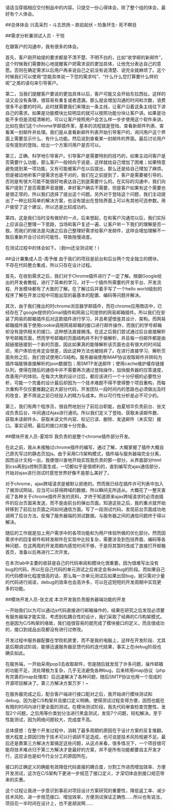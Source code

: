 ﻿请适当穿插相应交付制品中的内容。只提交一份心得体会，除了整个组的体会，最好有个人体会。

##总体体会
兴高采烈 – 斗志昂扬 – 跌宕起伏 – 险象环生- 死不瞑目

##需求分析兼测试人员 - 干悦

在跟客户的沟通中，我有很多的体会。

首先，客户刚开始提的要求都是不清不楚、不明不白的，比如“收学邮的新邮件”，这个时候我们需要耐心地提醒客户把需求说的更加具体，让他充分表达自己的意愿。否则在确定需求以后用户再来说自己之前没有说清楚、说完全就麻烦了。这个时候我们可以使用“您能具体说一下您的需求吗”、“什么什么您打算要什么样的呢”之类的语句来引导客户。

第二，当我们提醒客户要说的更加具体以后，客户可能又会开始东拉西扯。这样的话又会没有条理，很容易有重复或者遗漏，那么就会增加沟通的时间和次数，浪费很多不必要的时间。此时就需要我们来理出一条主线，让客户沿着这条主线往下讲自己的需求。如果是功能模块比较明显的就可以按照功能分块让客户讲。如果是功能不多但是流程清晰的，可以让客户按照用户会怎么样一步步使用这个软件来讲。比如在我们这个chrome学邮插件里，基本的流程就是登陆、查看新邮件列表、查看某一封邮件并处理。我们是从查看新邮件列表开始引导客户的，询问用户这个界面上需要显示什么、有什么功能。然后说到查看某一封邮件的界面。最后讨论用户没有提到的登陆，给出一个方案问用户是否可以。

第三，正确、科学地引导客户。引导客户是需要特别的技巧的，如果主动问客户是否需要什么功能，那么客户一般倾向于说是，这样就给自己增加了困难；如果特意避免提到某一项功能，又有可能被客户在以后提出，那么还是给自己增加了麻烦。但是被动地听客户提需求也是不对的，我们在之前提到了，客户是需要被引导的，否则是有很大可能不能很好地表达自己到底需要什么的。在实际的沟通中，我们向客户提到了是否需要声音提醒，幸好客户确实不需要，但是客户如果有这个需要也是很正常的，所以我们选择了提出这个问题。另外对于登陆这个问题，我们主动提出了一种比较简单的解决方案，也没有提出在登陆界面上可以有其他可选参数。用户接受了这个建议，所以还是比较成功的。

第四，这是我们当时没有做好的一点，后来想起，在和客户沟通完以后，我们实际上应该自己整理一下思路，当场和客户复述一遍，让客户听一下我们的理解是否一致。而我们的做法是沟通之后自己整理好需求给客户发邮件，这样会增加理解不一致后重新开会讨论的可能性，导致拖慢进度。

在测试过程中的体会如下。（我tm还没测试呢！）

##设计兼集成人员-周予维
由于我们的项目是前台和后台两个完全独立的模块，不存在代码整合集成，所以只存在设计过程。

首先，在收到需求之后，我们对于Chrome插件进行了一定了解。根据Google给出的开发者教程，进行了简单的学习，对于一个插件所需要的开发平台、开发流程、开发模块都有了大致的了解。在了解过后并着手写了一个hello world级别的程序了解在开发过程中可能出现的最基本的配置、编码等问题并解决。

其次，由于我们推出的时chrome浏览器学邮插件，而在chrome应用商店中，已经存在了google提供的Gmail插件和网易公司提供的网易邮箱插件。所以我们在安装了网易的邮箱插件后对这款插件进行学习，并且希望借鉴其设计、架构。而网易邮箱插件属于使用cookie调用网易邮箱的接口进行邮件操作，而我们的学号邮箱却没有提供相关的接口，这种想法直接搁浅。在这之后我们尝试通过后台直接解析学号邮箱页面，然而学号邮箱的页面结构并不利于做解析，并且每一份邮件都是由超链接链接到一个新的页面，因此如果真的能够解析该页面也会有很大的时间延迟，用户体验也肯定会很差，因此这种方法也被抛弃了。在进行直接学习、解析页面失败之后，我们尝试使用C/S结构。服务器端使用IMAP协议收取邮件并转码为插件端能够直接解析的json数据包；用SMTP发送邮件；使用cache维护缓存链接队列，使得在随后的通信中并不需要再次通过登陆操作，加快服务器的应答速度，改善用户的体验。在每次大致的设计过后，都应该进行一个十分仔细的必要性分析，可能一个完备的设计最后却因为一个技术难题不得不使得整个项目重构，而每次重构不仅仅要推翻之前大部分代码，开发团队一段时间内的思路也必须做出及时的改变，更不用说之前已经投入的精力与成本。所以可行性分析是必不可少的。

第三，我们有两个程序员，很自然地划分了前后台职能，由夏旭华负责前台、张文戎负责后台，中间通过Ajax进行通讯。所以我们定义了登陆、获取未读邮件数、获取未读邮件头、获取未读文件内容、标记已读、删除、发送邮件（未实现）接口。事实证明，最后的接口对接十分完备。

##模块开发人员-夏旭华
我负责的是整个chrome插件部分开发。

在此之前，我从未接触过chrome插件的编写，通过了解，大概掌握了插件大概自己原先写过的静态页加js。由于采用C/S架构模式，插件端与服务器端完全分离，因而设计文档一出，我便很兴奋地开始实现我负责的那一部分。从界面部分html到css再到js控制页面生成，一切都似乎是很顺利的，直到编写完ajax通信部分，开始对ajax进行测试时感觉世界好像不是那么美好了。

对于chrome，ajax跨域请求是被默认拒绝的。然而我已经在插件许可列表中加入了被测试网站，应当可以获得跨域的数据，所以瞬间无所适从。大概花了一整天查阅了各种关于chrome插件开发的资料，才终于知道原来ajax跨域请求时必须由插件的后台页面来发送，而不是由前台的弹出页面。知道这些之后，我的重点就开始转移到了前后台页面之间如何通信方面。写了一段测试代码，发现前台页面成功地调用了后台方法，反悔了服务器端的测试数据。与服务器之间的通信问题终于得以解决。

随后的工作就是加上用户需求中的各项功能和为用户体验所做的优化部分。然而因需求中的回复邮件和转发邮件在实现中比较复杂，需要涉及到包括界面、编码等各种问题，在这两周的开发周期内感觉时间不够，于是将其暂时改成了直接打开邮箱首页，准备以后再进行二次开发。

在本次lab中主要的收获是自己的代码审阅和模块化很重要。因为很难写出没有bug的代码，所以在自己代码的单元测试之后肯定会有debug的阶段。而如果自己的代码模块化程度很高的话，那么每一次单元测试后如果出现bug，就只需对少量的代码进行阅读，debug的效率也会高许多，可以在这短短的开发周期中实现更多的功能。

##模块开发人员-张文戎
本次开发我负责服务器端功能的开发

一开始我们以为可以通过js代码直接进行邮箱操作的，结果在研究之后发现必须要有服务器端才能实现，考虑到松耦合性的设计，我们采取了经典的C/S构架模式。也是因为C/S构架的缘故，我们组很容易的就完成了模块接口的定义，而且很成功的，接口到成品出现都没有进行过修改。

开发过程中服务器配置在学院机房里，而不是我的电脑上，这样在开发阶段、尤其是后期调试阶段，能够迅速服务器反馈代码的迭代结果，事实上在debug阶段也确实如此。

在服务端，一开始采用pop3去收取邮件，但是随后就发现了许多问题，操作邮箱的功能不足，流处理极为复杂，几乎无法避免各种bug，后来转用imap协议（php有完善的imap处理库）后迅速解决了各种问题，随后SMTP协议也用一个现成的开源项目解决了。第三方解决方案万岁！~

在服务器完成之后，配合客户端进行接口配对之后，我开始进行模块测试和debug。因为是C/S构架并且接口定义明确，使得测试过程变得方便，因而也能在有限的时间内进行更全面的测试。在模块测试阶段，我先代码审查检查完整性，发现2个问题，之后用等价类划分法进行黑盒测试，发现7个问题，轻松解决。至于性能测试，因为网络问题较大，完成度不高。

总体感想：在整个开发过程中，消耗了最多周期的原因在于设计方案的反复推翻，很大程度上原因归咎于技术可以行调研不足造成，也可说是技术风险规避不足。最后还是靠第三方解决方案搞定这些问题，从这点来看，很多情况下，一个项目很可能将技术难点归于第三方解决才是最好的方案，并不是所有功能都要自主开发才行，这应该也是如今行业分工的原因所在。

接口的正确定义的确能有效降低代码直接的耦合度，分割工作进而增加效率、方便开发测试，这次在C/S架构下更进一步规范了接口定义，才深切体会到接口规范带来的实惠。

这个过程让我进一步意识到事前对项目设计方案研究的重要性，降低返工率、减少技术风险、进一步规范接口、增加效率，方便测试保证正确性……所以也有说法，项目花一半时间在设计上，也不是胡说啊……